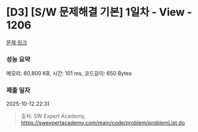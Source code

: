 # [D3] [S/W 문제해결 기본] 1일차 - View - 1206 

[문제 링크](https://swexpertacademy.com/main/code/problem/problemDetail.do?contestProbId=AV134DPqAA8CFAYh) 

### 성능 요약

메모리: 60,800 KB, 시간: 101 ms, 코드길이: 650 Bytes

### 제출 일자

2025-10-12 22:31



> 출처: SW Expert Academy, https://swexpertacademy.com/main/code/problem/problemList.do